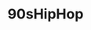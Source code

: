 ---
title: 90sHipHop
crosslinks:
- hiphopheads
- BeatsNRhymes
- videos
- 80sHipHop
- BlackPeopleTrees
- 90smusic
- SouthernHipHop
---
